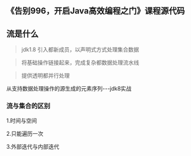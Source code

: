 ## 《告别996，开启Java高效编程之门》课程源代码

## 流是什么

> jdk1.8 引入都新成员，以声明式方式处理集合数据

> 将基础操作链接起来，完成复杂都数据处理流水线

> 提供透明都并行处理

从支持数据处理操作的源生成的元素序列---jdk8实战

### 流与集合的区别

1.时间与空间

2.只能遍历一次

3.外部迭代与内部迭代